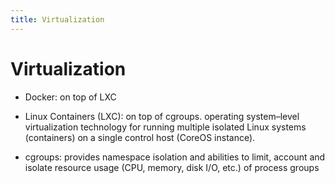 ```yaml
---
title: Virtualization
---
```


Virtualization
==============

* Docker: on top of LXC 

* Linux Containers (LXC): on top of cgroups. operating system–level virtualization technology for running multiple isolated Linux systems (containers) on a single control host (CoreOS instance).

* cgroups: provides namespace isolation and abilities to limit, account and isolate resource usage (CPU, memory, disk I/O, etc.) of process groups